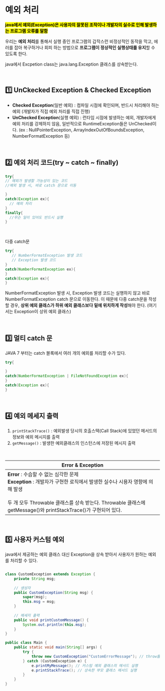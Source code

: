 # 예외 처리

<mark>**java에서 예외(Exception)은 사용자의 잘못된 조작이나 개발자의 실수로 인해 발생하는 프로그램 오류를 말함**</mark>

우리는 **예외 처리**를 통해서 실행 중인 프로그램의 갑작스런 비정상적인 동작을 막고, 에러를 잡아 복구하거나 회피 하는 방법으로 **프로그램이 정상적인 실행상태를 유지**할 수 있도록 한다.

java에서 Excpetion class는 java.lang.Exception 클래스를 상속받는다.



</br>


## 1️⃣ UnCkecked Exception & Checked Exception

- **Checked Exception**(일반 예외) : 컴파일 시점에 확인되며, 반드시 처리해야 하는 예외 (개발자가 직접 예외 처리를 직접 진행)
- **UnChecked Exception**(실행 예외) : 런타임 시점에 발생하는 예외, 개발자에게 예외 처리를 강제하지 않음, 일반적으로 RuntimeException들은 UnChecked이다. (ex : NullPointerException, ArrayIndexOutOfBoundsException, NumberFormatException 등)



</br>


## 2️⃣ 예외 처리 코드(try ~ catch ~ finally)

```java
try{
// 예외가 발생할 가능성이 있는 코드
//예외 발생 시, 바로 catch 문으로 이동

}
catch(Exception ex){
  // 예외 처리
}
finally{
  //무슨 일이 있어도 반드시 실행
}

```

</br>

다중 catch문 

```java
try{
   // NumberFormatException 발생 코드
   // Exception 발생 코드
}
catch(NumberFormatException ex){
}
catch(Exception ex){
}

```

NumberFormatException 발생 시, Exception 발생 코드는 실행하지 않고 바로 NumberFormatException catch 문으로 이동한다. 이 때문에 다중 catch문을 작성할 경우, **상위 예외 클래스가 하위 예외 클래스보다 밑에 위치하게 작성**해야 한다. (여기서는 Exception이 상위 예외 클래스)


</br>


## 3️⃣ 멀티 catch 문

JAVA 7 부터는 catch 블록에서 여러 개의 예외를 처리할 수가 있다. 

```java
try{

}
catch(NumberFormatException | FileNotFoundException ex){
}
catch(Exception ex){
}

```



</br>

## 4️⃣ 예외 메세지 출력

1. <code>printStackTrace()</code> : 예외발생 당시의 호출스택(Call Stack)에 있었던 메서드의 정보와 예외 메시지를  출력 
2. <code>getMessage()</code> : 발생한 예외클래스의 인스턴스에 저장된 메시지 출력

</br>

|Error & Exception|
|------|
|**Error** : 수습할 수 없는 심각한 문제 </br> **Exception** : 개발자가 구현한 로직에서 발생한 실수나 시용자 영향에 의해 발생 </br></br> 두 개 모두 Throwable 클래스를 상속 받는다. Throwable 클래스에 getMessage()와 printStackTrace()가 구현되어 있다. |



</br>

## 5️⃣ 사용자 커스텀 예외

java에서 제공하는 예외 클래스 대신 Exception을 상속 받아서 사용자가 원하는 예외를 처리할 수 있다. 

```java

class CustomException extends Exception {
    private String msg;
	
    // 생성자
    public CustomException(String msg) {
        super(msg); 
        this.msg = msg;
    }
	
    // 메세지 출력
    public void printCustomMessage() {
        System.out.println(this.msg);
    }
}

public class Main {
    public static void main(String[] args) {
        try {
            throw new CustomException("CustomErrorMessage"); // throw를 통해 강제 Exception 발생
        } catch (CustomException e) {
            e.printMyMessage(); // 커스텀 예외 클래스의 메서드 실행
            e.printStackTrace(); // 상속한 부모 클래스 메서드 실행
        }
    }
}

```

</br>
